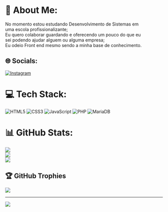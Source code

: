 # 💫 About Me:
No momento estou estudando Desenvolvimento de Sistemas em<br>uma escola profissionalizante;<br>Eu quero colaborar guardando e oferecendo um pouco do que eu<br>sei podendo ajudar alguem ou alguma empresa;<br>Eu odeio Front end mesmo sendo a minha base de conhecimento.


## 🌐 Socials:
[![Instagram](https://img.shields.io/badge/Instagram-%23E4405F.svg?logo=Instagram&logoColor=white)](https://instagram.com/victor.santos.dev) 

# 💻 Tech Stack:
![HTML5](https://img.shields.io/badge/html5-%23E34F26.svg?style=for-the-badge&logo=html5&logoColor=white) ![CSS3](https://img.shields.io/badge/css3-%231572B6.svg?style=for-the-badge&logo=css3&logoColor=white) ![JavaScript](https://img.shields.io/badge/javascript-%23323330.svg?style=for-the-badge&logo=javascript&logoColor=%23F7DF1E) ![PHP](https://img.shields.io/badge/php-%23777BB4.svg?style=for-the-badge&logo=php&logoColor=white) ![MariaDB](https://img.shields.io/badge/MariaDB-003545?style=for-the-badge&logo=mariadb&logoColor=white)
# 📊 GitHub Stats:
![](https://github-readme-stats.vercel.app/api?username=VictorGSantosB&theme=radical&hide_border=false&include_all_commits=false&count_private=false)<br/>
![](https://github-readme-streak-stats.herokuapp.com/?user=VictorGSantosB&theme=radical&hide_border=false)<br/>
![](https://github-readme-stats.vercel.app/api/top-langs/?username=VictorGSantosB&theme=radical&hide_border=false&include_all_commits=false&count_private=false&layout=compact)

## 🏆 GitHub Trophies
![](https://github-profile-trophy.vercel.app/?username=VictorGSantosB&theme=radical&no-frame=false&no-bg=false&margin-w=4)

---
[![](https://visitcount.itsvg.in/api?id=VictorGSantosB&icon=8&color=1)](https://visitcount.itsvg.in)
